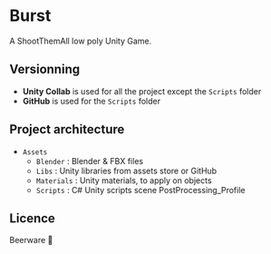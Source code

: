 # Burst
A ShootThemAll low poly Unity Game.
## Versionning
- **Unity Collab** is used for all the project except the `Scripts` folder
- **GitHub** is used for the `Scripts` folder
## Project architecture
- `Assets`
	- `Blender` : Blender & FBX files
	- `Libs` : Unity libraries from assets store or GitHub
	- `Materials` : Unity materials, to apply on objects
	- `Scripts` : C# Unity scripts
	scene
	PostProcessing_Profile
## Licence
Beerware 🍺
